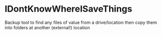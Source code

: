 # IDontKnowWhereISaveThings
Backup tool to find any files of value from a drive/location then copy them into folders at another (external!) location
